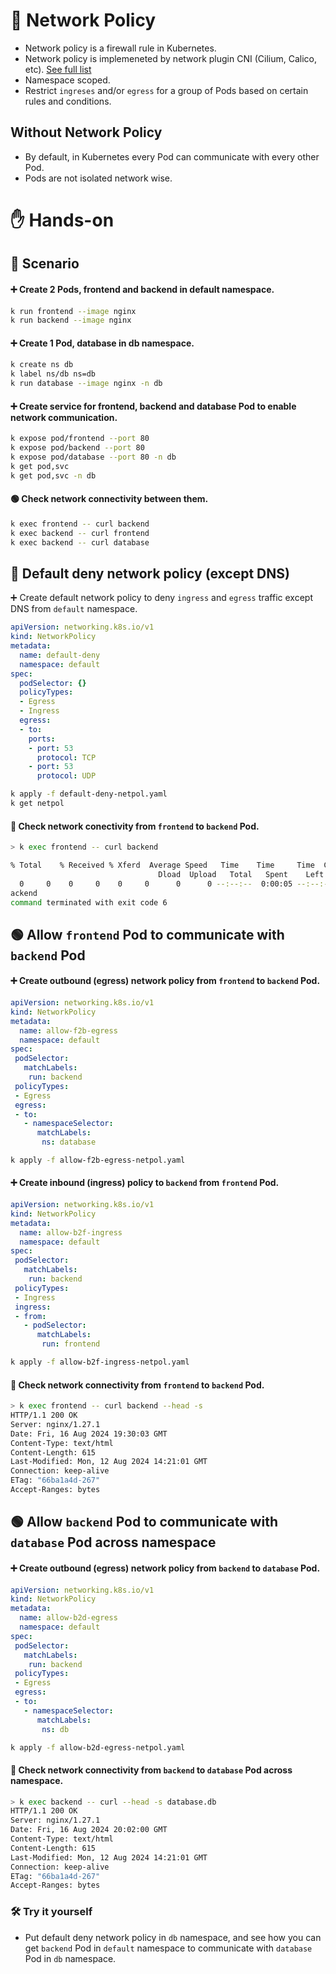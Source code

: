 # 🔐 Network Policy

- Network policy is a firewall rule in Kubernetes.
- Network policy is implemeneted by network plugin CNI (Cilium, Calico, etc). [See full list](https://landscape.cncf.io/?view-mode=card&classify=category&sort-by=name&sort-direction=asc#runtime--cloud-native-network)
- Namespace scoped.
- Restrict `ingreses` and/or `egress` for a group of Pods based on certain rules and conditions.

## Without Network Policy
- By default, in Kubernetes every Pod can communicate with every other Pod.
- Pods are not isolated network wise.

# ✋ Hands-on

## 🎯 Scenario

#### ➕ Create 2 Pods, frontend and backend in default namespace.

```sh
k run frontend --image nginx
k run backend --image nginx
```

#### ➕ Create 1 Pod, database in db namespace.

```sh
k create ns db
k label ns/db ns=db
k run database --image nginx -n db
```

#### ➕ Create service for frontend, backend and database Pod to enable network communication.

```sh
k expose pod/frontend --port 80
k expose pod/backend --port 80
k expose pod/database --port 80 -n db
k get pod,svc
k get pod,svc -n db
```

#### 🟢 Check network connectivity between them.

```sh
k exec frontend -- curl backend
k exec backend -- curl frontend
k exec backend -- curl database
```


## 🛑 Default deny network policy (except DNS)

➕ Create default network policy to deny `ingress` and `egress` traffic except DNS from `default` namespace.

```yaml
apiVersion: networking.k8s.io/v1
kind: NetworkPolicy
metadata:
  name: default-deny
  namespace: default
spec:
  podSelector: {}
  policyTypes:
  - Egress
  - Ingress
  egress:
  - to:
    ports:
    - port: 53
      protocol: TCP
    - port: 53
      protocol: UDP
```

```sh
k apply -f default-deny-netpol.yaml
k get netpol
```


#### 🔗 Check network conectivity from `frontend` to `backend` Pod.

```sh
> k exec frontend -- curl backend

% Total    % Received % Xferd  Average Speed   Time    Time     Time  Current
                                 Dload  Upload   Total   Spent    Left  Speed
  0     0    0     0    0     0      0      0 --:--:--  0:00:05 --:--:--     0curl: (6) Could not resolve host: b
ackend
command terminated with exit code 6
```

## 🟢 Allow `frontend` Pod to communicate with `backend` Pod

#### ➕ Create outbound (egress) network policy from `frontend` to `backend` Pod.

```yaml
apiVersion: networking.k8s.io/v1
kind: NetworkPolicy
metadata:
  name: allow-f2b-egress
  namespace: default
spec:
 podSelector:
   matchLabels:
    run: backend
 policyTypes:
 - Egress
 egress:
 - to:
   - namespaceSelector:
      matchLabels:
       ns: database
```

```sh
k apply -f allow-f2b-egress-netpol.yaml
```

#### ➕ Create inbound (ingress) policy to `backend` from `frontend` Pod.

```yaml
apiVersion: networking.k8s.io/v1
kind: NetworkPolicy
metadata:
  name: allow-b2f-ingress
  namespace: default
spec:
 podSelector:
   matchLabels:
    run: backend
 policyTypes:
 - Ingress
 ingress:
 - from:
   - podSelector:
      matchLabels:
       run: frontend
```

```sh
k apply -f allow-b2f-ingress-netpol.yaml
```

#### 🔗 Check network connectivity from `frontend` to `backend` Pod.

```sh
> k exec frontend -- curl backend --head -s
HTTP/1.1 200 OK
Server: nginx/1.27.1
Date: Fri, 16 Aug 2024 19:30:03 GMT
Content-Type: text/html
Content-Length: 615
Last-Modified: Mon, 12 Aug 2024 14:21:01 GMT
Connection: keep-alive
ETag: "66ba1a4d-267"
Accept-Ranges: bytes
```


## 🟢 Allow `backend` Pod to communicate with `database` Pod across namespace

#### ➕ Create outbound (egress) network policy from `backend` to `database` Pod.

```yaml
apiVersion: networking.k8s.io/v1
kind: NetworkPolicy
metadata:
  name: allow-b2d-egress
  namespace: default
spec:
 podSelector:
   matchLabels:
    run: backend
 policyTypes:
 - Egress
 egress:
 - to:
   - namespaceSelector:
      matchLabels:
       ns: db
```

```sh
k apply -f allow-b2d-egress-netpol.yaml
```

#### 🔗 Check network connectivity from `backend` to `database` Pod across namespace.

```sh
> k exec backend -- curl --head -s database.db
HTTP/1.1 200 OK
Server: nginx/1.27.1
Date: Fri, 16 Aug 2024 20:02:00 GMT
Content-Type: text/html
Content-Length: 615
Last-Modified: Mon, 12 Aug 2024 14:21:01 GMT
Connection: keep-alive
ETag: "66ba1a4d-267"
Accept-Ranges: bytes
```

### 🛠️ Try it yourself
- Put default deny network policy in `db` namespace, and see how you can get `backend` Pod in `default` namespace to communicate with `database` Pod in `db` namespace.

